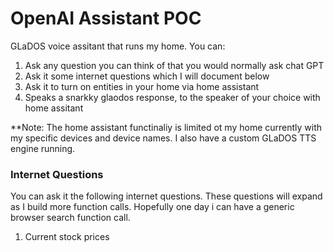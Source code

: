 # OpenAI Assistant POC

GLaDOS voice assitant that runs my home. You can:
1. Ask any question you can think of that you would normally ask chat GPT
2. Ask it some internet questions which I will document below
3. Ask it to turn on entities in your home via home assistant
4. Speaks a snarkky glaodos response, to the speaker of your choice with home assitant


**Note: The home assistant functinaliy is limited ot my home currently with my specific
devices and device names. I also have a custom GLaDOS TTS engine running.


### Internet Questions
You can ask it the following internet questions. These questions will expand as
I build more function calls. Hopefully one day i can have a generic browser search
function call.

1. Current stock prices